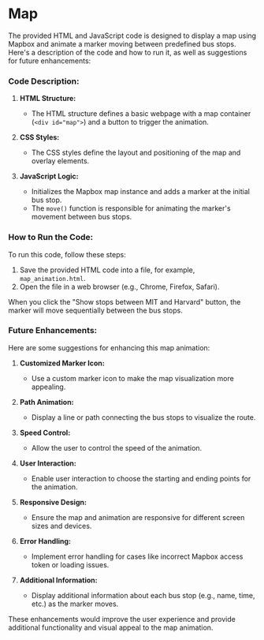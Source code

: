 # Map
The provided HTML and JavaScript code is designed to display a map using Mapbox and animate a marker moving between predefined bus stops. Here's a description of the code and how to run it, as well as suggestions for future enhancements:

### Code Description:

1. **HTML Structure:**
   - The HTML structure defines a basic webpage with a map container (`<div id="map">`) and a button to trigger the animation.

2. **CSS Styles:**
   - The CSS styles define the layout and positioning of the map and overlay elements.

3. **JavaScript Logic:**
   - Initializes the Mapbox map instance and adds a marker at the initial bus stop.
   - The `move()` function is responsible for animating the marker's movement between bus stops.

### How to Run the Code:
To run this code, follow these steps:

1. Save the provided HTML code into a file, for example, `map_animation.html`.
2. Open the file in a web browser (e.g., Chrome, Firefox, Safari).

When you click the "Show stops between MIT and Harvard" button, the marker will move sequentially between the bus stops.

### Future Enhancements:
Here are some suggestions for enhancing this map animation:

1. **Customized Marker Icon:**
   - Use a custom marker icon to make the map visualization more appealing.

2. **Path Animation:**
   - Display a line or path connecting the bus stops to visualize the route.

3. **Speed Control:**
   - Allow the user to control the speed of the animation.

4. **User Interaction:**
   - Enable user interaction to choose the starting and ending points for the animation.

5. **Responsive Design:**
   - Ensure the map and animation are responsive for different screen sizes and devices.

6. **Error Handling:**
   - Implement error handling for cases like incorrect Mapbox access token or loading issues.

7. **Additional Information:**
   - Display additional information about each bus stop (e.g., name, time, etc.) as the marker moves.

These enhancements would improve the user experience and provide additional functionality and visual appeal to the map animation.
